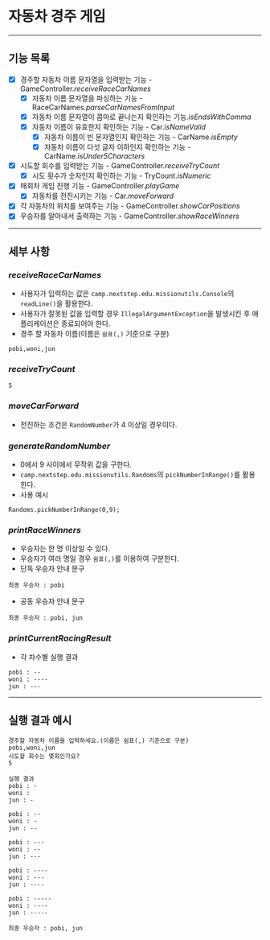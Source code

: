 # 자동차 경주 게임

---

## 기능 목록

- [X] 경주할 자동차 이름 문자열을 입력받는 기능 - GameController.*receiveRaceCarNames*
  - [X] 자동차 이름 문자열을 파싱하는 기능 - RaceCarNames.*parseCarNamesFromInput*
  - [X] 자동차 이름 문자열이 콤마로 끝나는지 확인하는 기능.*isEndsWithComma*
  - [X] 자동차 이름이 유효한지 확인하는 기능 - Car.*isNameValid*
    - [X] 자동차 이름이 빈 문자열인지 확인하는 기능 - CarName.*isEmpty*
    - [X] 자동차 이름이 다섯 글자 이하인지 확인하는 기능 - CarName.*isUnder5Characters*
- [X] 시도할 회수를 입력받는 기능 - GameController.*receiveTryCount*
  - [X] 시도 횟수가 숫자인지 확인하는 기능 - TryCount.*isNumeric*
- [X] 매회차 게임 진행 기능 - GameController.*playGame*
  - [X] 자동차를 전진시키는 기능 - Car.*moveForward*
- [X] 각 자동차의 위치를 보여주는 기능 - GameController.*showCarPositions*
- [X] 우승자를 알아내서 출력하는 기능 - GameController.*showRaceWinners*

---

## 세부 사항

### *receiveRaceCarNames*
- 사용자가 입력하는 값은 `camp.nextstep.edu.missionutils.Console`의 `readLine()`을 활용한다.
- 사용자가 잘못된 값을 입력할 경우 `IllegalArgumentException`을 발생시킨 후 애플리케이션은 종료되어야 한다.
- 경주 할 자동차 이름(이름은 `쉼표(,)` 기준으로 구분)
```
pobi,woni,jun
```

### *receiveTryCount*
```
5
```

### *moveCarForward*
- 전진하는 조건은 `RandomNumber`가 4 이상일 경우이다.

### *generateRandomNumber*
- 0에서 9 사이에서 무작위 값을 구한다.
- `camp.nextstep.edu.missionutils.Randoms`의 `pickNumberInRange()`를 활용한다.
- 사용 예시
```
Randoms.pickNumberInRange(0,9);
```

### *printRaceWinners*
- 우승자는 한 명 이상일 수 있다.
- 우승자가 여러 명일 경우 `쉼표(,)`를 이용하여 구분한다.
- 단독 우승자 안내 문구
```
최종 우승자 : pobi
```
- 공동 우승자 안내 문구
```
최종 우승자 : pobi, jun
```

### *printCurrentRacingResult*
- 각 차수별 실행 결과
```
pobi : --
woni : ----
jun : ---
```

---

## 실행 결과 예시

```
경주할 자동차 이름을 입력하세요.(이름은 쉼표(,) 기준으로 구분)
pobi,woni,jun
시도할 회수는 몇회인가요?
5

실행 결과
pobi : -
woni : 
jun : -

pobi : --
woni : -
jun : --

pobi : ---
woni : --
jun : ---

pobi : ----
woni : ---
jun : ----

pobi : -----
woni : ----
jun : -----

최종 우승자 : pobi, jun
```